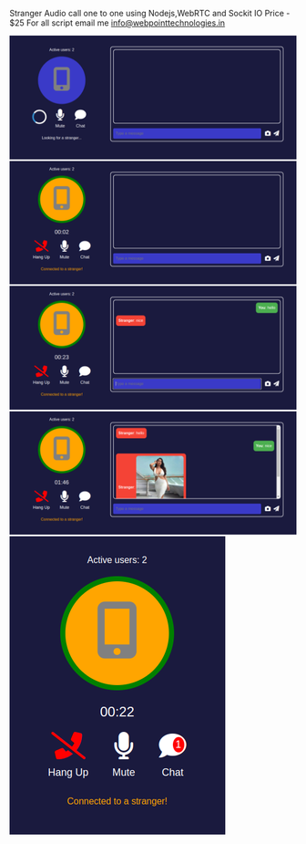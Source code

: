 Stranger Audio call one to one using Nodejs,WebRTC and Sockit IO
Price - $25
For all script email me info@webpointtechnologies.in

<img src="https://raw.githubusercontent.com/mahendra786/stranger-audio-call/master/screen/Screenshot%20from%202024-05-27%2015-13-43.png"/>

<img src="https://raw.githubusercontent.com/mahendra786/stranger-audio-call/master/screen/Screenshot%20from%202024-05-27%2015-13-51.png"/>

<img src="https://raw.githubusercontent.com/mahendra786/stranger-audio-call/master/screen/Screenshot%20from%202024-05-27%2015-14-11.png"/>

<img src="https://raw.githubusercontent.com/mahendra786/stranger-audio-call/master/screen/Screenshot%20from%202024-05-27%2015-15-34.png"/>

<img src="https://raw.githubusercontent.com/mahendra786/stranger-audio-call/master/screen/Screenshot%20from%202024-05-27%2015-39-29.png"/>
